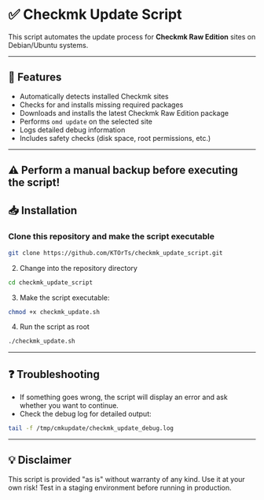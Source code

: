 # ✅ Checkmk Update Script

This script automates the update process for **Checkmk Raw Edition** sites on Debian/Ubuntu systems.

---

## 🚀 Features

- Automatically detects installed Checkmk sites
- Checks for and installs missing required packages
- Downloads and installs the latest Checkmk Raw Edition package
- Performs `omd update` on the selected site
- Logs detailed debug information
- Includes safety checks (disk space, root permissions, etc.)

---

## ⚠️ Perform a manual backup before executing the script!
## 📥 Installation

### Clone this repository and make the script executable

```bash
git clone https://github.com/KTOrTs/checkmk_update_script.git
```

2. Change into the repository directory

```bash
cd checkmk_update_script
```

3. Make the script executable:
```bash
chmod +x checkmk_update.sh
```
4. Run the script as root
```bash
./checkmk_update.sh
```

---

## ❓ Troubleshooting
- If something goes wrong, the script will display an error and ask whether you want to continue.
- Check the debug log for detailed output:
```bash  
tail -f /tmp/cmkupdate/checkmk_update_debug.log
```
---
## 💡 Disclaimer
This script is provided "as is" without warranty of any kind. Use it at your own risk!
Test in a staging environment before running in production.

